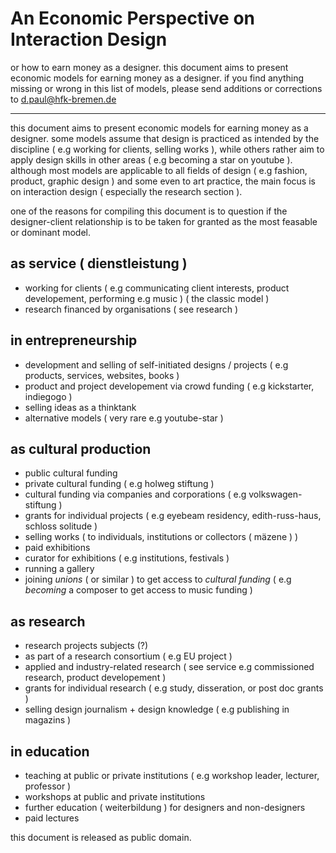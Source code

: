 # An Economic Perspective on Interaction Design

or how to earn money as a designer. this document aims to present economic models for earning money as a designer. if you find anything missing or wrong in this list of models, please send additions or corrections to d.paul@hfk-bremen.de

---

this document aims to present economic models for earning money as a designer. some models assume that design is practiced as intended by the discipline ( e.g working for clients, selling works ), while others rather aim to apply design skills in other areas ( e.g becoming a star on youtube ). although most models are applicable to all fields of design ( e.g fashion, product, graphic design ) and some even to art practice, the main focus is on interaction design ( especially the research section ).

one of the reasons for compiling this document is to question if the designer-client relationship is to be taken for granted as the most feasable or dominant model.

## as service ( dienstleistung )

- working for clients ( e.g communicating client interests, product developement, performing e.g music ) ( the classic model )
- research financed by organisations ( see research )

## in entrepreneurship

- development and selling of self-initiated designs / projects ( e.g products, services, websites, books )
- product and project developement via crowd funding ( e.g kickstarter, indiegogo )
- selling ideas as a thinktank
- alternative models ( very rare e.g youtube-star )

## as cultural production

- public cultural funding
- private cultural funding ( e.g holweg stiftung )
- cultural funding via companies and corporations ( e.g volkswagen-stiftung )
- grants for individual projects ( e.g eyebeam residency, edith-russ-haus, schloss solitude )
- selling works ( to individuals, institutions or collectors ( mäzene ) )
- paid exhibitions
- curator for exhibitions ( e.g institutions, festivals )
- running a gallery
- joining *unions* ( or similar ) to get access to *cultural funding* ( e.g *becoming* a composer to get access to music funding )

## as research

- research projects subjects (?)
- as part of a research consortium ( e.g EU project )
- applied and industry-related research ( see service e.g commissioned research, product developement )
- grants for individual research ( e.g study, disseration, or post doc grants )
- selling design journalism + design knowledge ( e.g publishing in magazins ) 

## in education

- teaching at public or private institutions ( e.g workshop leader, lecturer, professor )
- workshops at public and private institutions
- further education ( weiterbildung ) for designers and non-designers
- paid lectures

this document is released as public domain.
